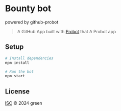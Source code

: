 # Bounty bot 
powered by github-probot 

> A GitHub App built with [Probot](https://github.com/probot/probot) that A Probot app



## Setup

```sh
# Install dependencies
npm install

# Run the bot
npm start
```

## License

[ISC](LICENSE) © 2024 green
